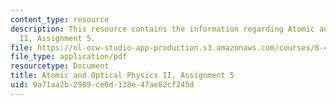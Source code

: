 ```yaml
---
content_type: resource
description: This resource contains the information regarding Atomic and Optical Physics
  II, Assignment 5.
file: https://ol-ocw-studio-app-production.s3.amazonaws.com/courses/8-421-atomic-and-optical-physics-i-spring-2014/9a71aa2b2989ce0d138e47ae82cf245d_MIT8_421S14_homeWork5.pdf
file_type: application/pdf
resourcetype: Document
title: Atomic and Optical Physics II, Assignment 5
uid: 9a71aa2b-2989-ce0d-138e-47ae82cf245d
---
```

